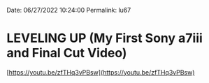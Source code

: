 
Date: 06/27/2022 10:24:00
Permalink: lu67

# LEVELING UP (My First Sony a7iii and Final Cut Video)

[https://youtu.be/zfTHq3vPBsw](https://youtu.be/zfTHq3vPBsw)